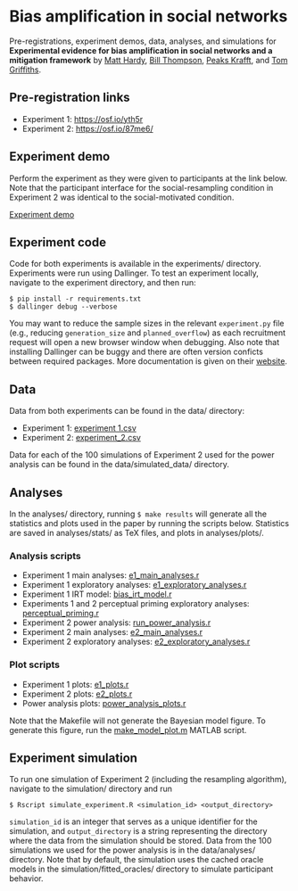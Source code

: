 # Bias amplification in social networks

Pre-registrations, experiment demos, data, analyses, and simulations for <b>Experimental evidence for bias amplification in social networks and a mitigation framework</b> by [Matt Hardy](https://matthardy.org/), [Bill Thompson](https://billdthompson.github.io/), [Peaks Krafft](https://www.arts.ac.uk/creative-computing-institute/people/peaks-krafft), and [Tom Griffiths](https://cocosci.princeton.edu).

## Pre-registration links

* Experiment 1: https://osf.io/yth5r
* Experiment 2: https://osf.io/87me6/

## Experiment demo

Perform the experiment as they were given to participants at the link below. Note that the participant interface for the social-resampling condition in Experiment 2 was identical to the social-motivated condition.

[Experiment demo](https://bias-amplification.netlify.app)

## Experiment code

Code for both experiments is available in the experiments/ directory. Experiments were run using Dallinger. To test an experiment locally, navigate to the experiment directory, and then run: 

```
$ pip install -r requirements.txt
$ dallinger debug --verbose
```

You may want to reduce the sample sizes in the relevant `experiment.py` file (e.g., reducing `generation_size` and `planned_overflow`) as each recruitment request will open a new browser window when debugging. Also note that installing Dallinger can be buggy and there are often version conficts between required packages.  More documentation is given on their [website](https://dallinger.readthedocs.io/en/latest).

## Data

Data from both experiments can be found in the data/ directory:

* Experiment 1: [experiment 1.csv](data/experiment_1.csv)
* Experiment 2: [experiment_2.csv](data/experiment_2.csv)

Data for each of the 100 simulations of Experiment 2 used for the power analysis can be found in the data/simulated_data/ directory.

## Analyses

In the analyses/ directory, running `$ make results` will generate all the statistics and plots used in the paper by running the scripts below. Statistics are saved in analyses/stats/ as TeX files, and plots in analyses/plots/.

### Analysis scripts
* Experiment 1 main analyses: [e1_main_analyses.r](analyses/experiment_1/e1_main_analyses.R)
* Experiment 1 exploratory analyses: [e1_exploratory_analyses.r](analyses/experiment_1/e1_exploratory_analyses.R)
* Experiment 1 IRT model: [bias_irt_model.r](analyses/experiment_1/bias_irt_model.R)
* Experiments 1 and 2 perceptual priming exploratory analyses: [perceptual_priming.r](analyses/experiment_2/perceptual_priming.R)
* Experiment 2 power analysis: [run_power_analysis.r](analyses/power_analysis/run_power_analysis.R)
* Experiment 2 main analyses: [e2_main_analyses.r](analyses/experiment_2/e2_main_analyses.R)
* Experiment 2 exploratory analyses: [e2_exploratory_analyses.r](analyses/experiment_2/e2_exploratory_analyses.R)

### Plot scripts
* Experiment 1 plots: [e1_plots.r](analyses/experiment_1/e1_plots.R)
* Experiment 2 plots: [e2_plots.r](analyses/experiment_2/e2_plots.R)
* Power analysis plots: [power_analysis_plots.r](analyses/power_analysis/power_analysis_plots.R)

Note that the Makefile will not generate the Bayesian model figure. To generate this figure, run the [make_model_plot.m](analyses/bayesian_model/make_model_plot.m) MATLAB script.

## Experiment simulation

To run one simulation of Experiment 2 (including the resampling algorithm), navigate to the simulation/ directory and run 

```
$ Rscript simulate_experiment.R <simulation_id> <output_directory> 
```

`simulation_id` is an integer that serves as a unique identifier for the simulation, and `output_directory` is a string representing the directory where the data from the simulation should be stored. Data from the 100 simulations we used for the power analysis is in the data/analyses/ directory. Note that by default, the simulation uses the cached oracle models in the simulation/fitted_oracles/ directory to simulate participant behavior.